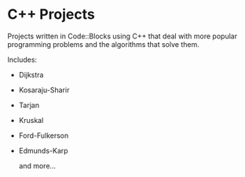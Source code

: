 # C++ Projects

  Projects written in Code::Blocks using C++ that deal with more popular programming problems and the algorithms that solve them.
 
  Includes:
  - Dijkstra
  - Kosaraju-Sharir
  - Tarjan
  - Kruskal
  - Ford-Fulkerson
  - Edmunds-Karp
  
      and more...
